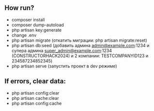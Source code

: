 ## How run?
- composer install
- composer dump-autoload
- php artisan key:generate
- change .env
- php artisan migrate (откатить миграции: php artisan migrate:reset)
- php artisan db:seed (добавить админа admin@example.com:1234 и супера админа super_admin@example.com:1234 (CONSTRUCTORHACK2024) и 2 компании: TESTCOMPANYID123 и 234587234852345)
- php artisan serve (запустить проект в dev режиме)

## If errors, clear data:
- php artisan config:clear
- php artisan cache:clear
- php artisan config:cache
